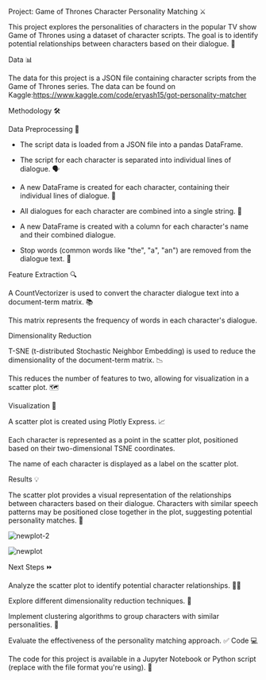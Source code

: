 Project: Game of Thrones Character Personality Matching ⚔️

This project explores the personalities of characters in the popular TV show Game of Thrones using a dataset of character scripts. The goal is to identify potential relationships between characters based on their dialogue. 💬



Data 📊

The data for this project is a JSON file containing character scripts from the Game of Thrones series. The data can be found on Kaggle:https://www.kaggle.com/code/eryash15/got-personality-matcher


Methodology 🛠️

Data Preprocessing 🧹

- The script data is loaded from a JSON file into a pandas DataFrame. 

- The script for each character is separated into individual lines of dialogue. 🗣️

- A new DataFrame is created for each character, containing their individual lines of dialogue. 📝

- All dialogues for each character are combined into a single string. 🔗

- A new DataFrame is created with a column for each character's name and their combined dialogue. 

- Stop words (common words like "the", "a", "an") are removed from the dialogue text. 🚫
  
Feature Extraction 🔍

A CountVectorizer is used to convert the character dialogue text into a document-term matrix. 📚

This matrix represents the frequency of words in each character's dialogue. 

Dimensionality Reduction 

T-SNE (t-distributed Stochastic Neighbor Embedding) is used to reduce the dimensionality of the document-term matrix. 📉

This reduces the number of features to two, allowing for visualization in a scatter plot. 🗺️

Visualization 🎨

A scatter plot is created using Plotly Express. 📈

Each character is represented as a point in the scatter plot, positioned based on their two-dimensional TSNE coordinates. 

The name of each character is displayed as a label on the scatter plot. 

Results 💡

The scatter plot provides a visual representation of the relationships between characters based on their dialogue. Characters with similar speech patterns may be positioned close together in the plot, suggesting potential personality matches. 🤝

![newplot-2](https://github.com/user-attachments/assets/86f676dd-a0d5-4588-a449-b379ded462f3)

![newplot](https://github.com/user-attachments/assets/05410913-10da-4cac-a0f3-7f343919eaca)

Next Steps ⏩

Analyze the scatter plot to identify potential character relationships. 🕵️‍♀️

Explore different dimensionality reduction techniques. 🧪

Implement clustering algorithms to group characters with similar personalities. 👥

Evaluate the effectiveness of the personality matching approach. ✅
Code 💻

The code for this project is available in a Jupyter Notebook or Python script (replace with the file format you're using). 🐍
